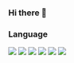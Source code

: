 ### Hi there   👋

### Language
<a><img src="https://img.shields.io/badge/HTML5-E34F26?style=flat-square&logo=HTML5&logoColor=white"/></a>
<a><img src="https://img.shields.io/badge/CSS3-1572B6?style=flat-square&logo=CSS3&logoColor=white"/></a>
<a><img src="https://img.shields.io/badge/JypeScript-F7DF1E?style=flat-square&logo=JavaScript&logoColor=white"/></a>
<a><img src="https://img.shields.io/badge/Typescript-3178C6?style=flat-square&logo=Typescript&logoColor=white"/></a>
<a><img src="https://img.shields.io/badge/Python-3776AB?style=flat-square&logo=Python&logoColor=white"/></a>
<a><img src="https://img.shields.io/badge/Java-007396?style=flat-square&logo=Java&logoColor=white"/></a>

<!-- ### FE
<a><img src="https://img.shields.io/badge/React-61DAFB?style=flat-square&logo=React&logoColor=white"/></a>
<a><img src="https://img.shields.io/badge/Next.js-000000?style=flat-square&logo=Next.js&logoColor=white"/></a>
<a><img src="https://img.shields.io/badge/Typescript-3178C6?style=flat-square&logo=Typescript&logoColor=white"/></a>

### BE
<a><img src="https://img.shields.io/badge/Django-092E20?style=flat-square&logo=Django&logoColor=white"/></a> -->

<!--
**smingi/smingi** is a ✨ _special_ ✨ repository because its `README.md` (this file) appears on your GitHub profile.

Here are some ideas to get you started:

- 🔭 I’m currently working on ...
- 🌱 I’m currently learning ...
- 👯 I’m looking to collaborate on ...
- 🤔 I’m looking for help with ...
- 💬 Ask me about ...
- 📫 How to reach me: ...
- 😄 Pronouns: ...
- ⚡ Fun fact: ...
-->
